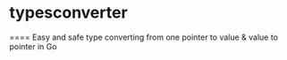 # typesconverter

====
Easy and safe type converting from one pointer to value & value to pointer in Go
